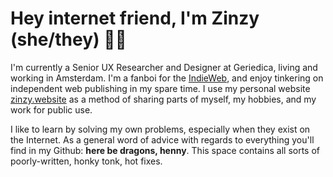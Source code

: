 # Hey internet friend, I'm Zinzy (she/they) 👋🏽

I'm currently a Senior UX Researcher and Designer at Geriedica, living and working in Amsterdam. I'm a fanboi for the [IndieWeb](https://indieweb.org/), and enjoy tinkering on independent web publishing in my spare time. I use my personal website [zinzy.website](https://zinzy.website) as a method of sharing parts of myself, my hobbies, and my work for public use. 

I like to learn by solving my own problems, especially when they exist on the Internet. As a general word of advice with regards to everything you'll find in my Github: **here be dragons, henny**. This space contains all sorts of poorly-written, honky tonk, hot fixes.

<!---
zinzy/zinzy is a ✨ special ✨ repository because its `README.md` (this file) appears on your GitHub profile.
You can click the Preview link to take a look at your changes.
--->
